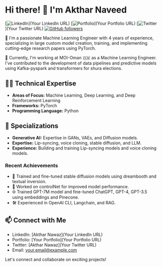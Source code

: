 <!--
**Aktharnvdv/Aktharnvdv** is a ✨ _special_ ✨ repository because its `README.md` (this file) appears on your GitHub profile.
-->

# Hi there! 👋 I'm Akthar Naveed

[![LinkedIn](https://img.shields.io/badge/[LinkedIn-AktharNaveed-blue](https://www.linkedin.com/in/akthar-naveed-921039201/))](Your LinkedIn URL)
[![Portfolio](https://img.shields.io/badge/Portfolio-YourPortfolio-green)](Your Portfolio URL)
[![Twitter](https://img.shields.io/badge/Twitter-AktharNawaz-blue)](Your Twitter URL)
[![GitHub followers](https://img.shields.io/github/followers/Aktharnvdv?label=Follow&style=social)](https://github.com/Aktharnvdv)

🚀 I'm a passionate Machine Learning Engineer with 4 years of experience, specializing in large custom model creation, training, and implementing cutting-edge research papers using PyTorch.

🔭 Currently, I'm working at MOI-Oman 🇴🇲 as a Machine Learning Engineer. I've contributed to the development of data pipelines and predictive models using Kafka-pyspark and transformers for shura elections.

## 👨‍💻 Technical Expertise

- **Areas of Focus:** Machine Learning, Deep Learning, and Deep Reinforcement Learning
- **Frameworks:** PyTorch
- **Programming Language:** Python

## 🧠 Specializations

- **Generative AI:** Expertise in GANs, VAEs, and Diffusion models.
- **Expertise:** Lip-syncing, voice cloning, stable diffusion, and LLM.
- **Experience:** Building and training Lip-syncing models and voice cloning models.

### Recent Achievements

- 🚀 Trained and fine-tuned stable diffusion models using dreambooth and textual inversion.
- 🤖 Worked on controlNet for improved model performance.
- 🌐 Trained GPT-7M model and fine-tuned ChatGPT, GPT-4, GPT-3.5 using embeddings and Pinecone.
- 🛠 Experienced in OpenAI CLI, Langchain, and RAG.

## 📫 Connect with Me

- LinkedIn: [Akthar Nawaz](Your LinkedIn URL)
- Portfolio: [Your Portfolio](Your Portfolio URL)
- Twitter: [Akthar Nawaz](Your Twitter URL)
- Email: your.email@example.com

Let's connect and collaborate on exciting projects!

